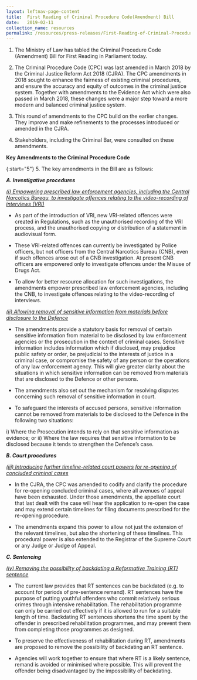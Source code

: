 ```yaml
---
layout: leftnav-page-content
title:  First Reading of Criminal Procedure Code(Amendment) Bill
date:   2019-02-11
collection_name: resources
permalink: /resources/press-releases/First-Reading-of-Criminal-Procedure-Code-Amendment-Bill
---
```


1.    The Ministry of Law has tabled the Criminal Procedure Code (Amendment) Bill for First Reading in Parliament today.  
 
2.    The Criminal Procedure Code (CPC) was last amended in March 2018 by the Criminal Justice Reform Act 2018 (CJRA). The CPC amendments in 2018 sought to enhance the fairness of existing criminal procedures, and ensure the accuracy and equity of outcomes in the criminal justice system. Together with amendments to the Evidence Act which were also passed in March 2018, these changes were a major step toward a more modern and balanced criminal justice system.  
 
3.    This round of amendments to the CPC build on the earlier changes. They improve and make refinements to the processes introduced or amended in the CJRA.  
 
4.    Stakeholders, including the Criminal Bar, were consulted on these amendments.

**Key Amendments to the Criminal Procedure Code**
  
{:start="5"}
5.    The key amendments in the Bill are as follows:

 ***A. Investigative procedures***


<ins>*(i)     Empowering prescribed law enforcement agencies, including the Central Narcotics Bureau, to investigate offences relating to the video-recording of interviews (VRI)*</ins>

* As part of the introduction of VRI, new VRI-related offences were created in Regulations, such as the unauthorised recording of the VRI process, and the unauthorised copying or distribution of a statement in audiovisual form. 


* These VRI-related offences can currently be investigated by Police officers, but not officers from the Central Narcotics Bureau (CNB), even if such offences arose out of a CNB investigation. At present CNB officers are empowered only to investigate offences under the Misuse of Drugs Act. 

* To allow for better resource allocation for such investigations, the amendments empower prescribed law enforcement agencies, including the CNB, to investigate offences relating to the video-recording of interviews.

<ins>*(ii)     Allowing removal of sensitive information from materials before disclosure to the Defence*</ins>

* The amendments provide a statutory basis for removal of certain sensitive information from material to be disclosed by law enforcement agencies or the prosecution in the context of criminal cases. Sensitive information includes information which if disclosed, may prejudice public safety or order, be prejudicial to the interests of justice in a criminal case, or compromise the safety of any person or the operations of any law enforcement agency. This will give greater clarity about the situations in which sensitive information can be removed from materials that are disclosed to the Defence or other persons.

* The amendments also set out the mechanism for resolving disputes concerning such removal of sensitive information in court.   

* To safeguard the interests of accused persons, sensitive information cannot be removed from materials to be disclosed to the Defence in the following two situations:

i)    Where the Prosecution intends to rely on that sensitive information as evidence; or
ii)    Where the law requires that sensitive information to be disclosed because it tends to strengthen the Defence’s case.

***B. Court procedures***

<ins>*(iii)    Introducing further timeline-related court powers for re-opening of concluded criminal cases*</ins>

* In the CJRA, the CPC was amended to codify and clarify the procedure for re-opening concluded criminal cases, where all avenues of appeal have been exhausted. Under those amendments, the appellate court that last dealt with the case will hear the application to re-open the case and may extend certain timelines for filing documents prescribed for the re-opening procedure.

* The amendments expand this power to allow not just the extension of the relevant timelines, but also the shortening of these timelines. This procedural power is also extended to the Registrar of the Supreme Court or any Judge or Judge of Appeal.

***C. Sentencing***

<ins>*(iv) Removing the possibility of backdating a Reformative Training (RT) sentence*</ins>

* The current law provides that RT sentences can be backdated (e.g. to account for periods of pre-sentence remand). RT sentences have the purpose of putting youthful offenders who commit relatively serious crimes through intensive rehabilitation. The rehabilitation programme can only be carried out effectively if it is allowed to run for a suitable length of time. Backdating RT sentences shortens the time spent by the offender in prescribed rehabilitation programmes, and may prevent them from completing those programmes as designed.   

* To preserve the effectiveness of rehabilitation during RT, amendments are proposed to remove the possibility of backdating an RT sentence.

* Agencies will work together to ensure that where RT is a likely sentence, remand is avoided or minimised where possible. This will prevent the offender being disadvantaged by the impossibility of backdating.



















